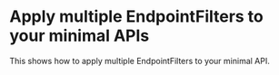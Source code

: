 # Apply multiple EndpointFilters to your minimal APIs

This shows how to apply multiple EndpointFilters to your minimal API.
